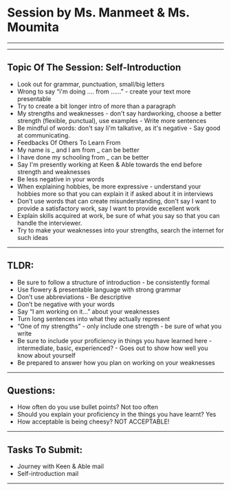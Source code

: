 # Session by Ms. Manmeet & Ms. Moumita
_______
_____
## Topic Of The Session: Self-Introduction
- Look out for grammar, punctuation, small/big letters
- Wrong to say “i'm doing …. from ……” - create your text more presentable
- Try to create a bit longer intro of more than a paragraph
- My strengths and weaknesses - don't say hardworking, choose a better strength (flexible, punctual), use examples - Write more sentences
- Be mindful of words: don't say Ii'm talkative, as it's negative - Say good at communicating.
- Feedbacks Of Others To Learn From
- My name is _ and I am from _ can be better
- I have done my schooling from _ can be better
- Say I'm presently working at Keen & Able towards the end before strength and weaknesses
- Be less negative in your words
- When explaining hobbies, be more expressive - understand your hobbies more so that you can explain it if asked about it in interviews
- Don’t use words that can create misunderstanding, don't say I want to provide a satisfactory work, say I want to provide excellent work
- Explain skills acquired at work, be sure of what you say so that you can handle the interviewer.
- Try to make your weaknesses into your strengths, search the internet for such ideas
_____
## TLDR:
- Be sure to follow a structure of introduction - be consistently formal
- Use flowery & presentable language with strong grammar
- Don’t use abbreviations - Be descriptive
- Don’t be negative with your words
- Say “I am working on it…” about your weaknesses
- Turn long sentences into what they actually represent
- “One of my strengths” - only include one strength - be sure of what you write
- Be sure to include your proficiency in things you have learned here - intermediate, basic, experienced? - Goes out to show how well you know about yourself
- Be prepared to answer how you plan on working on your weaknesses
______
## Questions:
- How often do you use bullet points? Not too often
- Should you explain your proficiency in the things you have learnt? Yes
- How acceptable is being cheesy? NOT ACCEPTABLE!
____
## Tasks To Submit:
- Journey with Keen & Able mail
- Self-introduction mail
______
